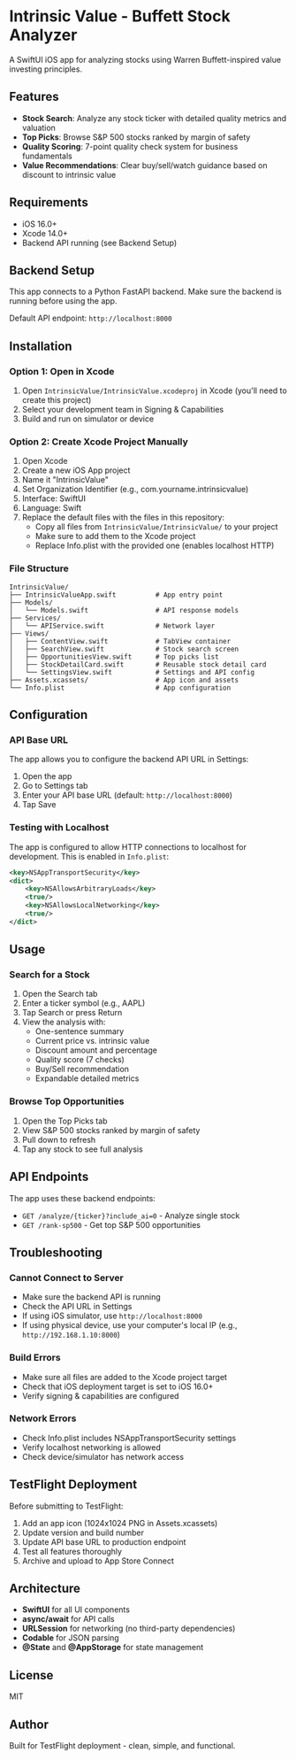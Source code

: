 # Intrinsic Value - Buffett Stock Analyzer

A SwiftUI iOS app for analyzing stocks using Warren Buffett-inspired value investing principles.

## Features

- **Stock Search**: Analyze any stock ticker with detailed quality metrics and valuation
- **Top Picks**: Browse S&P 500 stocks ranked by margin of safety
- **Quality Scoring**: 7-point quality check system for business fundamentals
- **Value Recommendations**: Clear buy/sell/watch guidance based on discount to intrinsic value

## Requirements

- iOS 16.0+
- Xcode 14.0+
- Backend API running (see Backend Setup)

## Backend Setup

This app connects to a Python FastAPI backend. Make sure the backend is running before using the app.

Default API endpoint: `http://localhost:8000`

## Installation

### Option 1: Open in Xcode

1. Open `IntrinsicValue/IntrinsicValue.xcodeproj` in Xcode (you'll need to create this project)
2. Select your development team in Signing & Capabilities
3. Build and run on simulator or device

### Option 2: Create Xcode Project Manually

1. Open Xcode
2. Create a new iOS App project
3. Name it "IntrinsicValue"
4. Set Organization Identifier (e.g., com.yourname.intrinsicvalue)
5. Interface: SwiftUI
6. Language: Swift
7. Replace the default files with the files in this repository:
   - Copy all files from `IntrinsicValue/IntrinsicValue/` to your project
   - Make sure to add them to the Xcode project
   - Replace Info.plist with the provided one (enables localhost HTTP)

### File Structure

```
IntrinsicValue/
├── IntrinsicValueApp.swift          # App entry point
├── Models/
│   └── Models.swift                 # API response models
├── Services/
│   └── APIService.swift             # Network layer
├── Views/
│   ├── ContentView.swift            # TabView container
│   ├── SearchView.swift             # Stock search screen
│   ├── OpportunitiesView.swift      # Top picks list
│   ├── StockDetailCard.swift        # Reusable stock detail card
│   └── SettingsView.swift           # Settings and API config
├── Assets.xcassets/                 # App icon and assets
└── Info.plist                       # App configuration
```

## Configuration

### API Base URL

The app allows you to configure the backend API URL in Settings:

1. Open the app
2. Go to Settings tab
3. Enter your API base URL (default: `http://localhost:8000`)
4. Tap Save

### Testing with Localhost

The app is configured to allow HTTP connections to localhost for development. This is enabled in `Info.plist`:

```xml
<key>NSAppTransportSecurity</key>
<dict>
    <key>NSAllowsArbitraryLoads</key>
    <true/>
    <key>NSAllowsLocalNetworking</key>
    <true/>
</dict>
```

## Usage

### Search for a Stock

1. Open the Search tab
2. Enter a ticker symbol (e.g., AAPL)
3. Tap Search or press Return
4. View the analysis with:
   - One-sentence summary
   - Current price vs. intrinsic value
   - Discount amount and percentage
   - Quality score (7 checks)
   - Buy/Sell recommendation
   - Expandable detailed metrics

### Browse Top Opportunities

1. Open the Top Picks tab
2. View S&P 500 stocks ranked by margin of safety
3. Pull down to refresh
4. Tap any stock to see full analysis

## API Endpoints

The app uses these backend endpoints:

- `GET /analyze/{ticker}?include_ai=0` - Analyze single stock
- `GET /rank-sp500` - Get top S&P 500 opportunities

## Troubleshooting

### Cannot Connect to Server

- Make sure the backend API is running
- Check the API URL in Settings
- If using iOS simulator, use `http://localhost:8000`
- If using physical device, use your computer's local IP (e.g., `http://192.168.1.10:8000`)

### Build Errors

- Make sure all files are added to the Xcode project target
- Check that iOS deployment target is set to iOS 16.0+
- Verify signing & capabilities are configured

### Network Errors

- Check Info.plist includes NSAppTransportSecurity settings
- Verify localhost networking is allowed
- Check device/simulator has network access

## TestFlight Deployment

Before submitting to TestFlight:

1. Add an app icon (1024x1024 PNG in Assets.xcassets)
2. Update version and build number
3. Update API base URL to production endpoint
4. Test all features thoroughly
5. Archive and upload to App Store Connect

## Architecture

- **SwiftUI** for all UI components
- **async/await** for API calls
- **URLSession** for networking (no third-party dependencies)
- **Codable** for JSON parsing
- **@State** and **@AppStorage** for state management

## License

MIT

## Author

Built for TestFlight deployment - clean, simple, and functional.
